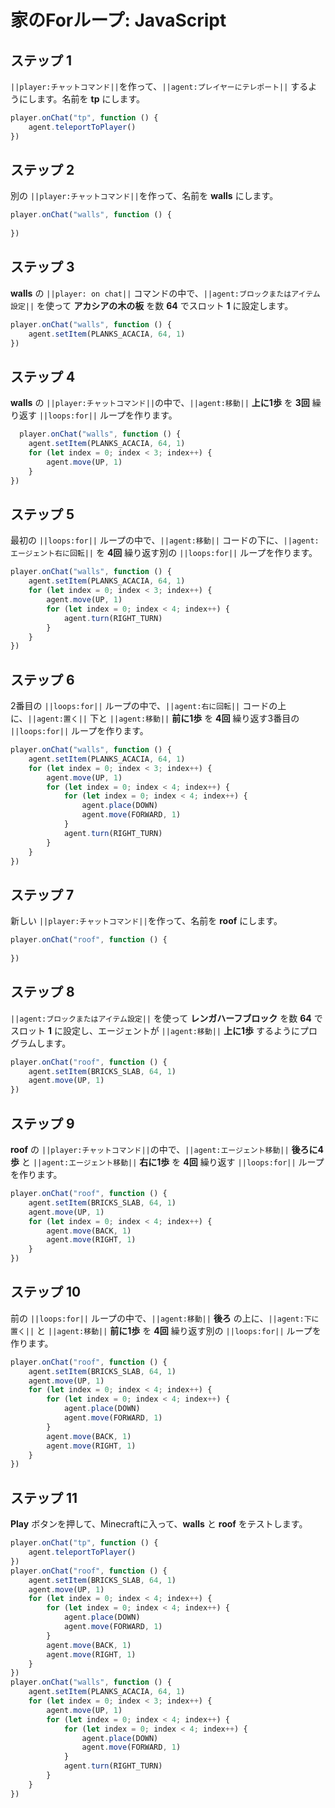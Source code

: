 # 家のForループ: JavaScript

## ステップ 1
``||player:チャットコマンド||``を作って、``||agent:プレイヤーにテレポート||`` するようにします。名前を **tp** にします。 

```javascript
player.onChat("tp", function () { 
    agent.teleportToPlayer() 
}) 
```

## ステップ 2
別の ``||player:チャットコマンド||``を作って、名前を **walls** にします。

```javascript
player.onChat("walls", function () { 
 
}) 
```

## ステップ 3
**walls** の ``||player: on chat||`` コマンドの中で、``||agent:ブロックまたはアイテム設定||`` を使って **アカシアの木の板** を数 **64** でスロット **1** に設定します。

```javascript
player.onChat("walls", function () { 
    agent.setItem(PLANKS_ACACIA, 64, 1) 
}) 
```

## ステップ 4
**walls** の ``||player:チャットコマンド||``の中で、``||agent:移動||`` **上に1歩** を **3回** 繰り返す ``||loops:for||`` ループを作ります。

```javascript
  player.onChat("walls", function () { 
    agent.setItem(PLANKS_ACACIA, 64, 1) 
    for (let index = 0; index < 3; index++) { 
        agent.move(UP, 1) 
    } 
}) 
```

## ステップ 5
最初の ``||loops:for||`` ループの中で、``||agent:移動||`` コードの下に、``||agent:エージェント右に回転||`` を **4回** 繰り返す別の ``||loops:for||`` ループを作ります。

```javascript
player.onChat("walls", function () { 
    agent.setItem(PLANKS_ACACIA, 64, 1) 
    for (let index = 0; index < 3; index++) { 
        agent.move(UP, 1) 
        for (let index = 0; index < 4; index++) { 
            agent.turn(RIGHT_TURN) 
        } 
    } 
}) 
```

## ステップ 6
2番目の ``||loops:for||`` ループの中で、``||agent:右に回転||`` コードの上に、``||agent:置く||`` 下と ``||agent:移動||`` **前に1歩** を **4回** 繰り返す3番目の ``||loops:for||`` ループを作ります。

```javascript
player.onChat("walls", function () { 
    agent.setItem(PLANKS_ACACIA, 64, 1) 
    for (let index = 0; index < 3; index++) { 
        agent.move(UP, 1) 
        for (let index = 0; index < 4; index++) { 
            for (let index = 0; index < 4; index++) { 
                agent.place(DOWN) 
                agent.move(FORWARD, 1) 
            } 
            agent.turn(RIGHT_TURN) 
        } 
    } 
}) 
```

## ステップ 7
新しい ``||player:チャットコマンド||``を作って、名前を **roof** にします。   

```javascript
player.onChat("roof", function () { 
 
}) 
```

## ステップ 8
``||agent:ブロックまたはアイテム設定||`` を使って **レンガハーフブロック** を数 **64** でスロット **1** に設定し、エージェントが ``||agent:移動||`` **上に1歩** するようにプログラムします。

```javascript
player.onChat("roof", function () { 
    agent.setItem(BRICKS_SLAB, 64, 1) 
    agent.move(UP, 1) 
}) 
```

## ステップ 9
**roof** の ``||player:チャットコマンド||``の中で、``||agent:エージェント移動||`` **後ろに4歩** と ``||agent:エージェント移動||`` **右に1歩** を **4回** 繰り返す ``||loops:for||`` ループを作ります。  
	
```javascript
player.onChat("roof", function () { 
    agent.setItem(BRICKS_SLAB, 64, 1) 
    agent.move(UP, 1) 
    for (let index = 0; index < 4; index++) { 
        agent.move(BACK, 1) 
        agent.move(RIGHT, 1) 
    } 
}) 
```

## ステップ 10
前の ``||loops:for||`` ループの中で、``||agent:移動||`` **後ろ** の上に、``||agent:下に置く||`` と ``||agent:移動||`` **前に1歩** を **4回** 繰り返す別の ``||loops:for||`` ループを作ります。

```javascript
player.onChat("roof", function () { 
    agent.setItem(BRICKS_SLAB, 64, 1) 
    agent.move(UP, 1) 
    for (let index = 0; index < 4; index++) { 
        for (let index = 0; index < 4; index++) { 
            agent.place(DOWN) 
            agent.move(FORWARD, 1) 
        } 
        agent.move(BACK, 1) 
        agent.move(RIGHT, 1) 
    } 
}) 
```

## ステップ 11
**Play** ボタンを押して、Minecraftに入って、**walls** と **roof** をテストします。

```javascript
player.onChat("tp", function () {
    agent.teleportToPlayer()
})
player.onChat("roof", function () {
    agent.setItem(BRICKS_SLAB, 64, 1)
    agent.move(UP, 1)
    for (let index = 0; index < 4; index++) {
        for (let index = 0; index < 4; index++) {
            agent.place(DOWN)
            agent.move(FORWARD, 1)
        }
        agent.move(BACK, 1)
        agent.move(RIGHT, 1)
    }
})
player.onChat("walls", function () {
    agent.setItem(PLANKS_ACACIA, 64, 1)
    for (let index = 0; index < 3; index++) {
        agent.move(UP, 1)
        for (let index = 0; index < 4; index++) {
            for (let index = 0; index < 4; index++) {
                agent.place(DOWN)
                agent.move(FORWARD, 1)
            }
            agent.turn(RIGHT_TURN)
        }
    }
})
```

